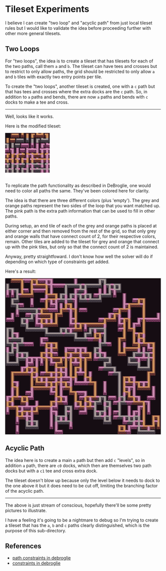 Tileset Experiments
===

I believe I can create "two loop" and "acyclic path" from just
local tileset rules but I would like to validate the idea
before proceeding further with other more general tilesets.

Two Loops
---

For "two loops", the idea is to create a tileset that has
tilesets for each of the two paths, call them `a` and `b`.
The tileset can have tees and crosses but to restrict
to only allow paths, the grid should be restricted to only
allow `a` and `b` tiles with exactly two entry points per tile.

To create the "two loops", another tileset is created, one
with a `c` path but that has tees and crosses where the extra
docks are the `c` path.
So, in addition to `a` paths and bends, there are now `a` paths
and bends with `c` docks to make a tee and cross.

---

Well, looks like it works.

Here is the modified tileset:

![twoloop tileset](vexed_twoloop.png)


To replicate the path functionality as described in DeBroglie, one would need to color all paths the same.
They've been colored here for clarity.

The idea is that there are three different colors (plus 'empty').
The grey and orange paths represent the two sides of the loop that you want matched up.
The pink path is the extra path information that can be used to fill in other paths.

During setup, an end tile of each of the grey and orange paths is placed at either corner and
then removed from the rest of the grid, so that only grey and orange walls that have connect
count of 2, for their respective colors, remain.
Other tiles are added to the tileset for grey and orange that connect up with the pink tiles,
but only so that the connect count of 2 is maintained.

Anyway, pretty straightfoward. I don't know how well the solver will do if depending on which type
of constraints get added.

Here's a result:


![twooloop result example](twoloop_example.png)


Acyclic Path
---

The idea here is to create a main `a` path but then add `c` "levels",
so in addition `a` path, there are `c0` docks, which then are themselves
two path docks but with a `c1` tee and cross extra dock.

The tileset doesn't blow up because only the level below it needs to dock
to the one above it but it does need to be cut off, limiting the branching
factor of the acyclic path.

---

The above is just stream of conscious, hopefully there'll be some pretty
pictures to illustrate.

I have a feeling it's going to be a nightmare to debug so I'm trying to create
a tileset that has the `a`, `b` and `c` paths clearly distinguished, which
is the purpose of this sub-directory.

References
---

* [path constraints in debroglie](https://github.com/BorisTheBrave/DeBroglie/blob/master/docs/articles/path_constraints.md)
* [constraints in debroglie](https://github.com/BorisTheBrave/DeBroglie/blob/master/docs/articles/constraints.md)
